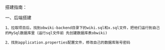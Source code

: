 搭建指南：

一、后端搭建

 	1、拉取项目后，找到obwiki-backend目录下的wiki.sql和x.sql文件，把他们运行到自己的MySql数据库里（运行sql文件前 先创建数据库表obwiki)

	2、找到application.properties配置文件，修改自己的数据库账号密码
